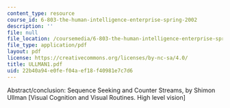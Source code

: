 ```yaml
---
content_type: resource
course_id: 6-803-the-human-intelligence-enterprise-spring-2002
description: ''
file: null
file_location: /coursemedia/6-803-the-human-intelligence-enterprise-spring-2002/22b40a94e0fef04aef18f40981e7c7d6_ULLMAN1.pdf
file_type: application/pdf
layout: pdf
license: https://creativecommons.org/licenses/by-nc-sa/4.0/
title: ULLMAN1.pdf
uid: 22b40a94-e0fe-f04a-ef18-f40981e7c7d6
---
```

Abstract/conclusion: Sequence Seeking and Counter Streams, by Shimon Ullman [Visual Cognition and Visual Routines. High level vision]